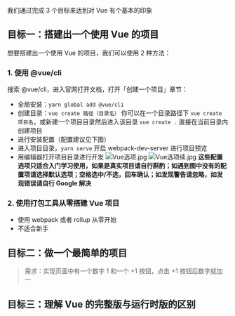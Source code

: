 我们通过完成 3 个目标来达到对 Vue 有个基本的印象
## 目标一：搭建出一个使用 Vue 的项目
想要搭建出一个使用 Vue 的项目，我们可以使用 2 种方法：
### 1. 使用 @vue/cli
搜索 @vue/cli，进入官网打开文档，打开「创建一个项目」章节：
- 全局安装：`yarn global add @vue/cli`
- 创建目录：`vue create 路径（目录名）`
你可以在一个目录路径下 `vue create 项目名`，或新建一个项目目录然后进入该目录 `vue create .` 直接在当前目录内创建项目
- 进行安装配置（配置建议见下图）
- 进入项目目录，`yarn serve` 开启 webpack-dev-server 进行项目预览
- 用编辑器打开项目目录进行开发
![Vue选项.jpg](https://i.loli.net/2021/03/08/W1PafdKF9jDM5Eg.jpg)
![Vue选项续.jpg](https://i.loli.net/2021/03/08/diouEyTvecHrFIW.jpg)
**这些配置选项只适合入门学习使用，如果是真实项目请自行斟酌；如遇到图中没有的配置项请选择默认选项；空格选中/不选，回车确认；如发现警告请忽略，如发现错误请自行 Google 解决**
### 2. 使用打包工具从零搭建 Vue 项目
- 使用 webpack 或者 rollup 从零开始
- 不适合新手

## 目标二：做一个最简单的项目
> 需求：实现页面中有一个数字 1 和一个 +1 按钮，点击 +1 按钮后数字就加一

## 目标三：理解 Vue 的完整版与运行时版的区别